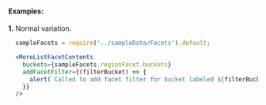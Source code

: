 #### Examples:

__1.__ Normal variation.

```jsx
  sampleFacets = require('../sampleData/Facets').default;

  <MoreListFacetContents
    buckets={sampleFacets.regionFacet.buckets}
    addFacetFilter={(filterBucket) => {
      alert(`Called to add facet filter for bucket labeled ${filterBucket.label}`);
    }}
  />
```
